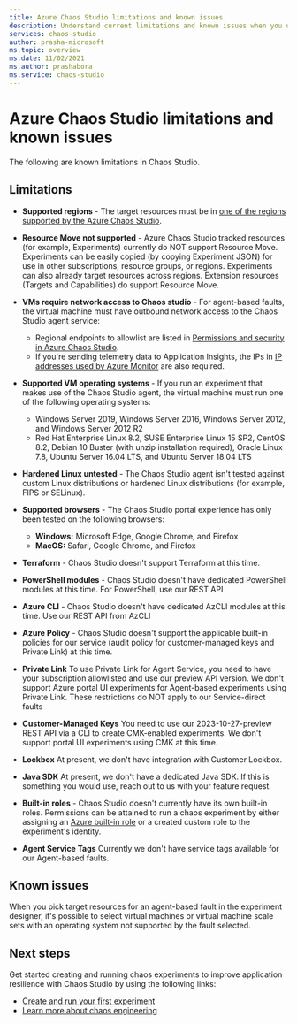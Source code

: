 ```yaml
---
title: Azure Chaos Studio limitations and known issues
description: Understand current limitations and known issues when you use Azure Chaos Studio.
services: chaos-studio
author: prasha-microsoft 
ms.topic: overview
ms.date: 11/02/2021
ms.author: prashabora
ms.service: chaos-studio
---
```


# Azure Chaos Studio limitations and known issues

The following are known limitations in Chaos Studio. 

## Limitations

- **Supported regions** - The target resources must be in [one of the regions supported by the Azure Chaos Studio](https://azure.microsoft.com/global-infrastructure/services/?products=chaos-studio).
- **Resource Move not supported** - Azure Chaos Studio tracked resources (for example, Experiments) currently do NOT support Resource Move. Experiments can be easily copied (by copying Experiment JSON) for use in other subscriptions, resource groups, or regions. Experiments can also already target resources across regions. Extension resources (Targets and Capabilities) do support Resource Move. 
- **VMs require network access to Chaos studio** - For agent-based faults, the virtual machine must have outbound network access to the Chaos Studio agent service:
    - Regional endpoints to allowlist are listed in [Permissions and security in Azure Chaos Studio](chaos-studio-permissions-security.md#network-security).
    - If you're sending telemetry data to Application Insights, the IPs in [IP addresses used by Azure Monitor](../azure-monitor/app/ip-addresses.md) are also required.

- **Supported VM operating systems** - If you run an experiment that makes use of the Chaos Studio agent, the virtual machine must run one of the following operating systems:

    - Windows Server 2019, Windows Server 2016, Windows Server 2012, and Windows Server 2012 R2
    - Red Hat Enterprise Linux 8.2, SUSE Enterprise Linux 15 SP2, CentOS 8.2, Debian 10 Buster (with unzip installation required), Oracle Linux 7.8, Ubuntu Server 16.04 LTS, and Ubuntu Server 18.04 LTS
- **Hardened Linux untested** -  The Chaos Studio agent isn't tested against custom Linux distributions or hardened Linux distributions (for example, FIPS or SELinux).
- **Supported browsers** - The Chaos Studio portal experience has only been tested on the following browsers:
    * **Windows:** Microsoft Edge, Google Chrome, and Firefox
    * **MacOS:** Safari, Google Chrome, and Firefox
- **Terraform** - Chaos Studio doesn't support Terraform at this time.
- **PowerShell modules** - Chaos Studio doesn't have dedicated PowerShell modules at this time. For PowerShell, use our REST API
- **Azure CLI** - Chaos Studio doesn't have dedicated AzCLI modules at this time. Use our REST API from AzCLI
- **Azure Policy** - Chaos Studio doesn't support the applicable built-in policies for our service (audit policy for customer-managed keys and Private Link) at this time. 
- **Private Link** To use Private Link for Agent Service, you need to have your subscription allowlisted and use our preview API version. We don't support Azure portal UI experiments for Agent-based experiments using Private Link. These restrictions do NOT apply to our Service-direct faults
- **Customer-Managed Keys** You need to use our 2023-10-27-preview REST API via a CLI to create CMK-enabled experiments. We don't support portal UI experiments using CMK at this time.
- **Lockbox** At present, we don't have integration with Customer Lockbox.
- **Java SDK** At present, we don't have a dedicated Java SDK. If this is something you would use, reach out to us with your feature request. 
- **Built-in roles** - Chaos Studio doesn't currently have its own built-in roles. Permissions can be attained to run a chaos experiment by either assigning an [Azure built-in role](chaos-studio-fault-providers.md) or a created custom role to the experiment's identity.
- **Agent Service Tags** Currently we don't have service tags available for our Agent-based faults. 

## Known issues
When you pick target resources for an agent-based fault in the experiment designer, it's possible to select virtual machines or virtual machine scale sets with an operating system not supported by the fault selected.

## Next steps
Get started creating and running chaos experiments to improve application resilience with Chaos Studio by using the following links:
- [Create and run your first experiment](chaos-studio-tutorial-service-direct-portal.md)
- [Learn more about chaos engineering](chaos-studio-chaos-engineering-overview.md)
